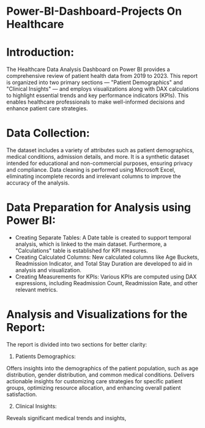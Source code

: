 # Power-BI-Dashboard-Projects On Healthcare 
# Introduction: 
The Healthcare Data Analysis Dashboard on Power BI provides a comprehensive review of patient health data from 2019 to 2023. This report is organized into two primary sections — "Patient Demographics" and "Clinical Insights" — and employs visualizations along with DAX calculations to highlight essential trends and key performance indicators (KPIs). This enables healthcare professionals to make well-informed decisions and enhance patient care strategies.

# Data Collection: 
The dataset includes a variety of attributes such as patient demographics, medical conditions, admission details, and more. It is a synthetic dataset intended for educational and non-commercial purposes, ensuring privacy and compliance. Data cleaning is performed using Microsoft Excel, eliminating incomplete records and irrelevant columns to improve the accuracy of the analysis.

# Data Preparation for Analysis using Power BI:
* Creating Separate Tables: A Date table is created to support temporal analysis, which is linked to the main dataset. Furthermore, a "Calculations" table is established for KPI measures.
* Creating Calculated Columns: New calculated columns like Age Buckets, Readmission Indicator, and Total Stay Duration are developed to aid in analysis and visualization.
* Creating Measurements for KPIs: Various KPIs are computed using DAX expressions, including Readmission Count, Readmission Rate, and other relevant metrics.

# Analysis and Visualizations for the Report: 
The report is divided into two sections for better clarity:

1. Patients Demographics:

Offers insights into the demographics of the patient population, such as age distribution, gender distribution, and common medical conditions.
Delivers actionable insights for customizing care strategies for specific patient groups, optimizing resource allocation, and enhancing overall patient satisfaction.

2. Clinical Insights:

Reveals significant medical trends and insights, 
